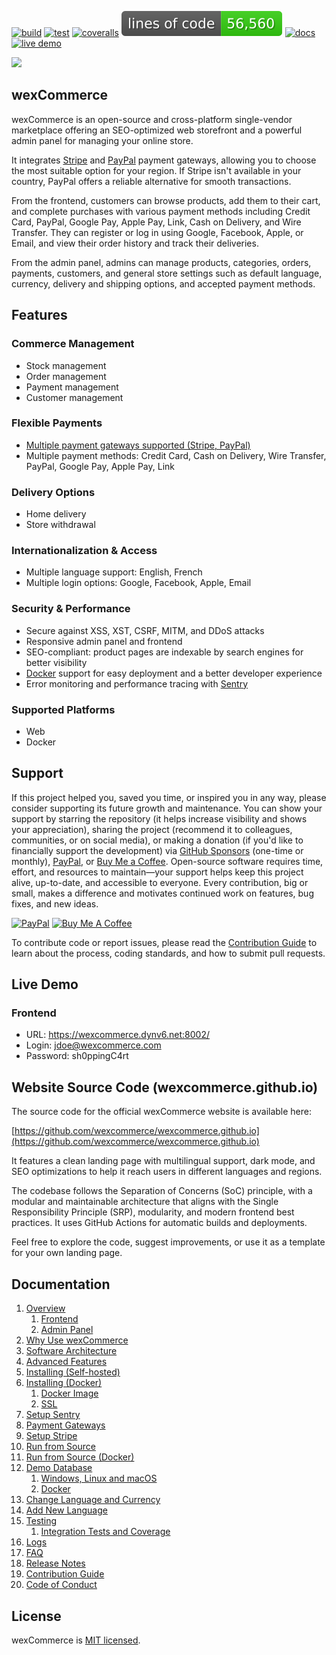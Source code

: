[![build](https://github.com/aelassas/wexcommerce/actions/workflows/build.yml/badge.svg)](https://github.com/aelassas/wexcommerce/actions/workflows/build.yml) [![test](https://github.com/aelassas/wexcommerce/actions/workflows/test.yml/badge.svg)](https://github.com/aelassas/wexcommerce/actions/workflows/test.yml) [![coveralls](https://coveralls.io/repos/github/aelassas/wexcommerce/badge.svg?branch=main&t=1)](https://coveralls.io/github/aelassas/wexcommerce?branch=main) [![loc](https://raw.githubusercontent.com/aelassas/wexcommerce/refs/heads/loc/badge.svg)](https://github.com/aelassas/wexcommerce/actions/workflows/loc.yml) [![docs](https://img.shields.io/badge/docs-wiki-brightgreen)](https://github.com/aelassas/wexcommerce/wiki) [![live demo](https://img.shields.io/badge/live-demo-brightgreen)](https://wexcommerce.dynv6.net:8002/)

<!--
[![tested with jest](https://img.shields.io/badge/tested_with-jest-brightgreen?logo=jest)](https://github.com/jestjs/jest)
[![docs](https://img.shields.io/badge/docs-wiki-brightgreen)](https://github.com/aelassas/wexcommerce/wiki)
[![live demo](https://img.shields.io/badge/live-demo-brightgreen)](https://wexcommerce.dynv6.net:8002/)
[![loc](https://raw.githubusercontent.com/aelassas/wexcommerce/refs/heads/loc/badge.svg)](https://github.com/aelassas/wexcommerce/actions/workflows/loc.yml)
[![PRs welcome](https://img.shields.io/badge/PRs-welcome-brightgreen.svg)](https://github.com/aelassas/wexcommerce/pulls)
[![codecov](https://codecov.io/gh/aelassas/wexcommerce/graph/badge.svg?token=ZNW4QHSFPH)](https://codecov.io/gh/aelassas/wexcommerce)
[![codecov](https://img.shields.io/codecov/c/github/aelassas/wexcommerce?logo=codecov)](https://codecov.io/gh/aelassas/wexcommerce)
[![coveralls](https://coveralls.io/repos/github/aelassas/wexcommerce/badge.svg?branch=main)](https://coveralls.io/github/aelassas/wexcommerce?branch=main)
[![live demo](https://img.shields.io/badge/live-demo-brightgreen)](https://wexcommerce.dynv6.net:8002/)
[![open-vscode](https://img.shields.io/badge/open-vscode-1f425f.svg)](https://vscode.dev/github/aelassas/wexcommerce/)
[![PRs Welcome](https://img.shields.io/badge/PRs-welcome-brightgreen.svg)](https://github.com/aelassas/wexcommerce/blob/main/.github/CONTRIBUTING.md)

https://github.com/user-attachments/assets/1a4841cb-8e70-4ac2-974e-64774eb17371
-->

[![](https://wexcommerce.github.io/content/cover.png)](https://wexcommerce.dynv6.net:8002/home)

## wexCommerce

wexCommerce is an open-source and cross-platform single-vendor marketplace offering an SEO-optimized web storefront and a powerful admin panel for managing your online store.

It integrates [Stripe](https://stripe.com/global) and [PayPal](https://www.paypal.com/us/webapps/mpp/country-worldwide) payment gateways, allowing you to choose the most suitable option for your region. If Stripe isn't available in your country, PayPal offers a reliable alternative for smooth transactions.

From the frontend, customers can browse products, add them to their cart, and complete purchases with various payment methods including Credit Card, PayPal, Google Pay, Apple Pay, Link, Cash on Delivery, and Wire Transfer. They can register or log in using Google, Facebook, Apple, or Email, and view their order history and track their deliveries.

From the admin panel, admins can manage products, categories, orders, payments, customers, and general store settings such as default language, currency, delivery and shipping options, and accepted payment methods.

<!--
## Why Next.js?

Building a marketplace with Next.js provides a solid foundation for scaling your business. Focus on performance, security, and user experience while maintaining code quality and documentation. Regular updates and monitoring will ensure your platform remains competitive and reliable.

Next.js stands out as an excellent choice for marketplace development due to its:

- **Superior Performance**: Built-in optimizations for fast page loads and seamless user experiences
- **SEO Advantages**: Server-side rendering capabilities that ensure your products are discoverable
- **Scalability**: Enterprise-ready architecture that grows with your business
- **Rich Ecosystem**: Vast collection of libraries and tools for rapid development
- **Developer Experience**: Intuitive development workflow with hot reloading and automatic routing
-->

## Features

### Commerce Management
* Stock management
* Order management
* Payment management
* Customer management

### Flexible Payments
* [Multiple payment gateways supported (Stripe, PayPal)](https://github.com/aelassas/wexcommerce/wiki/Payment-Gateways)
* Multiple payment methods: Credit Card, Cash on Delivery, Wire Transfer, PayPal, Google Pay, Apple Pay, Link

### Delivery Options
* Home delivery
* Store withdrawal

### Internationalization & Access
* Multiple language support: English, French
* Multiple login options: Google, Facebook, Apple, Email

### Security & Performance
* Secure against XSS, XST, CSRF, MITM, and DDoS attacks
* Responsive admin panel and frontend
* SEO-compliant: product pages are indexable by search engines for better visibility
* [Docker](https://www.docker.com/) support for easy deployment and a better developer experience
* Error monitoring and performance tracing with [Sentry](https://github.com/aelassas/wexcommerce/wiki/Setup-Sentry)

### Supported Platforms
* Web
* Docker

## Support

If this project helped you, saved you time, or inspired you in any way, please consider supporting its future growth and maintenance. You can show your support by starring the repository (it helps increase visibility and shows your appreciation), sharing the project (recommend it to colleagues, communities, or on social media), or making a donation (if you'd like to financially support the development) via [GitHub Sponsors](https://github.com/sponsors/aelassas) (one-time or monthly), [PayPal](https://www.paypal.me/aelassaspp), or [Buy Me a Coffee](https://www.buymeacoffee.com/aelassas). Open-source software requires time, effort, and resources to maintain—your support helps keep this project alive, up-to-date, and accessible to everyone. Every contribution, big or small, makes a difference and motivates continued work on features, bug fixes, and new ideas.

<!--<a href="https://github.com/sponsors/aelassas"><img src="https://aelassas.github.io/content/github-sponsor-button.png" alt="GitHub" width="210"></a>-->
<a href="https://www.paypal.me/aelassaspp"><img src="https://aelassas.github.io/content/paypal-button-v2.png" alt="PayPal" width="208"></a>
<a href="https://www.buymeacoffee.com/aelassas"><img src="https://aelassas.github.io/content/bmc-button.png" alt="Buy Me A Coffee" width="160"></a>

To contribute code or report issues, please read the [Contribution Guide](https://github.com/aelassas/wexcommerce/blob/main/.github/CONTRIBUTING.md) to learn about the process, coding standards, and how to submit pull requests.

## Live Demo

### Frontend

* URL: https://wexcommerce.dynv6.net:8002/
* Login: jdoe@wexcommerce.com
* Password: sh0ppingC4rt

## Website Source Code (wexcommerce.github.io)

The source code for the official wexCommerce website is available here:

[https://github.com/wexcommerce/wexcommerce.github.io](https://github.com/wexcommerce/wexcommerce.github.io)

It features a clean landing page with multilingual support, dark mode, and SEO optimizations to help it reach users in different languages and regions.

The codebase follows the Separation of Concerns (SoC) principle, with a modular and maintainable architecture that aligns with the Single Responsibility Principle (SRP), modularity, and modern frontend best practices. It uses GitHub Actions for automatic builds and deployments.

Feel free to explore the code, suggest improvements, or use it as a template for your own landing page.

## Documentation

1. [Overview](https://github.com/aelassas/wexcommerce/wiki/Overview)  
   1. [Frontend](https://github.com/aelassas/wexcommerce/wiki/Overview#frontend)  
   1. [Admin Panel](https://github.com/aelassas/wexcommerce/wiki/Overview#admin-panel)  
1. [Why Use wexCommerce](https://github.com/aelassas/wexcommerce/wiki/Why-Use-wexCommerce)  
1. [Software Architecture](https://github.com/aelassas/wexcommerce/wiki/Architecture)  
1. [Advanced Features](https://github.com/aelassas/wexcommerce/wiki/Advanced-Features)  
1. [Installing (Self-hosted)](https://github.com/aelassas/wexcommerce/wiki/Installing-(Self%E2%80%90hosted))  
1. [Installing (Docker)](https://github.com/aelassas/wexcommerce/wiki/Installing-(Docker))  
   1. [Docker Image](https://github.com/aelassas/wexcommerce/wiki/Installing-(Docker)#docker-image)  
   1. [SSL](https://github.com/aelassas/wexcommerce/wiki/Installing-(Docker)#ssl)  
1. [Setup Sentry](https://github.com/aelassas/wexcommerce/wiki/Setup-Sentry)  
1. [Payment Gateways](https://github.com/aelassas/wexcommerce/wiki/Payment-Gateways)  
1. [Setup Stripe](https://github.com/aelassas/wexcommerce/wiki/Setup-Stripe)  
1. [Run from Source](https://github.com/aelassas/wexcommerce/wiki/Run-from-Source)  
1. [Run from Source (Docker)](https://github.com/aelassas/wexcommerce/wiki/Run-from-Source-(Docker))  
1. [Demo Database](https://github.com/aelassas/wexcommerce/wiki/Demo-Database)  
   1. [Windows, Linux and macOS](https://github.com/aelassas/wexcommerce/wiki/Demo-Database#windows-linux-and-macos)  
   1. [Docker](https://github.com/aelassas/wexcommerce/wiki/Demo-Database#docker)  
1. [Change Language and Currency](https://github.com/aelassas/wexcommerce/wiki/Change-Language-and-Currency)  
1. [Add New Language](https://github.com/aelassas/wexcommerce/wiki/Add-New-Language)  
1. [Testing](https://github.com/aelassas/wexcommerce/wiki/Testing)  
   1. [Integration Tests and Coverage](https://github.com/aelassas/wexcommerce/wiki/Integration-Tests-and-Coverage)  
1. [Logs](https://github.com/aelassas/wexcommerce/wiki/Logs)  
1. [FAQ](https://github.com/aelassas/wexcommerce/wiki/FAQ)  
1. [Release Notes](https://github.com/aelassas/wexcommerce/blob/main/.github/RELEASES.md)  
1. [Contribution Guide](https://github.com/aelassas/wexcommerce/blob/main/.github/CONTRIBUTING.md)  
1. [Code of Conduct](https://github.com/aelassas/wexcommerce/blob/main/.github/CODE_OF_CONDUCT.md)

## License

wexCommerce is [MIT licensed](https://github.com/aelassas/wexcommerce/blob/main/LICENSE).
